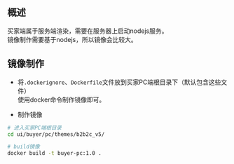 ## 概述
买家端属于服务端渲染，需要在服务器上启动nodejs服务。\
镜像制作需要基于nodejs，所以镜像会比较大。

## 镜像制作
- 将`.dockerignore`、`Dockerfile`文件放到买家PC端根目录下（默认包含这些文件）\
使用docker命令制作镜像即可。

- 制作镜像
```bash
# 进入买家PC端根目录
cd ui/buyer/pc/themes/b2b2c_v5/

# build镜像
docker build -t buyer-pc:1.0 .
```
